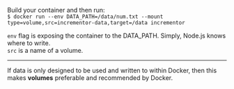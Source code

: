 Build your container and then run:\
`$ docker run --env DATA_PATH=/data/num.txt --mount type=volume,src=incrementor-data,target=/data incrementor`

`env` flag is exposing the container to the DATA_PATH. Simply, Node.js knows where to write.\
`src` is a name of a volume.

----------

If data is only designed to be used and written to within Docker, then this makes **volumes** preferable and recommended by Docker.